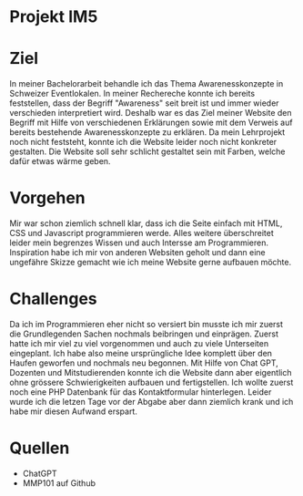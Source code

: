 # Projekt IM5

# Ziel
In meiner Bachelorarbeit behandle ich das Thema Awarenesskonzepte in Schweizer Eventlokalen. In meiner Rechereche konnte ich bereits feststellen, dass der Begriff "Awareness" seit breit ist und immer wieder verschieden interpretiert wird. Deshalb war es das Ziel meiner Website den Begriff mit Hilfe von verschiedenen Erklärungen sowie mit dem Verweis auf bereits bestehende Awarenesskonzepte zu erklären. Da mein Lehrprojekt noch nicht feststeht, konnte ich die Website leider noch nicht konkreter gestalten. Die Website soll sehr schlicht gestaltet sein mit Farben, welche dafür etwas wärme geben. 

# Vorgehen
Mir war schon ziemlich schnell klar, dass ich die Seite einfach mit HTML, CSS und Javascript programmieren werde. Alles weitere überschreitet leider mein begrenzes Wissen und auch Intersse am Programmieren. Inspiration habe ich mir von anderen Websiten geholt und dann eine ungefähre Skizze gemacht wie ich meine Website gerne aufbauen möchte.

# Challenges
Da ich im Programmieren eher nicht so versiert bin musste ich mir zuerst die Grundlegenden Sachen nochmals beibringen und einprägen. Zuerst hatte ich mir viel zu viel vorgenommen und auch zu viele Unterseiten eingeplant. Ich habe also meine ursprüngliche Idee komplett über den Haufen geworfen und nochmals neu begonnen. Mit Hilfe von Chat GPT, Dozenten und Mitstudierenden konnte ich die Website dann aber eigentlich ohne grössere Schwierigkeiten aufbauen und fertigstellen. Ich wollte zuerst noch eine PHP Datenbank für das Kontaktformular hinterlegen. Leider wurde ich die letzen Tage vor der Abgabe aber dann ziemlich krank und ich habe mir diesen Aufwand erspart.

# Quellen
- ChatGPT
- MMP101 auf Github
